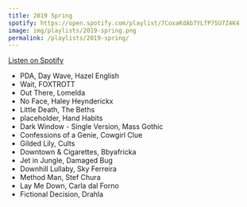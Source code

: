 ```yaml
---
title: 2019 Spring
spotify: https://open.spotify.com/playlist/7CoxaKdAb7YLfP75U7Z4K4
image: img/playlists/2019-spring.png
permalink: /playlists/2019-spring/
---
```


[Listen on Spotify](https://open.spotify.com/playlist/7CoxaKdAb7YLfP75U7Z4K4)

* PDA, Day Wave, Hazel English
* Wait, FOXTROTT
* Out There, Lomelda
* No Face, Haley Heynderickx
* Little Death, The Beths
* placeholder, Hand Habits
* Dark Window - Single Version, Mass Gothic
* Confessions of a Genie, Cowgirl Clue
* Gilded Lily, Cults
* Downtown & Cigarettes, Bbyafricka
* Jet in Jungle, Damaged Bug
* Downhill Lullaby, Sky Ferreira
* Method Man, Stef Chura
* Lay Me Down, Carla dal Forno
* Fictional Decision, Drahla
